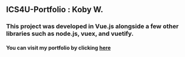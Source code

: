 ## ICS4U-Portfolio : Koby W.

### This project was developed in Vue.js alongside a few other libraries such as node.js, vuex, and vuetify.

#### You can visit my portfolio by clicking [here](http://54.39.22.201:8080/)
